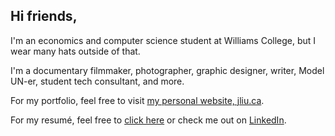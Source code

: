 ## Hi friends,

I'm an economics and computer science student at Williams College, but I wear many hats outside of that. 

I'm a documentary filmmaker, photographer, graphic designer, writer, Model UN-er, student tech consultant, and more.

For my portfolio, feel free to visit [my personal website, jliu.ca](http://www.jliu.ca).

For my resumé, feel free to [click here](/JasonLiuResume.pdf) or check me out on [LinkedIn](http://linkedin.com/in/jason-liu-williams).
